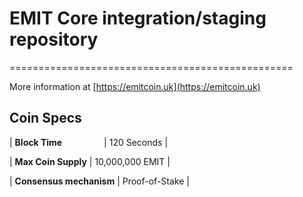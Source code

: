 # EMIT Core integration/staging repository
=================================================

More information at [https://emitcoin.uk](https://emitcoin.uk)

## Coin Specs

|     **Block Time**                  |     120 Seconds |

|     **Max Coin Supply**             |     10,000,000 EMIT    |

|     **Consensus mechanism**         |     Proof-of-Stake    |


